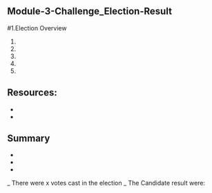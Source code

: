 ## Module-3-Challenge_Election-Result
#1.Election Overview


1.
2.
3.
4.
5.

## Resources:
*
*
## Summary
*
*
*

_ There were x votes cast in the election
_ 
The Candidate result were:

